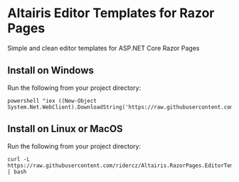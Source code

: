 # Altairis Editor Templates for Razor Pages
Simple and clean editor templates for ASP.NET Core Razor Pages

## Install on Windows
Run the following from your project directory:

    powershell "iex ((New-Object System.Net.WebClient).DownloadString('https://raw.githubusercontent.com/ridercz/Altairis.RazorPages.EditorTemplates/master/get.ps1'))"

## Install on Linux or MacOS
Run the following from your project directory:

    curl -L https://raw.githubusercontent.com/ridercz/Altairis.RazorPages.EditorTemplates/master/get.sh | bash
